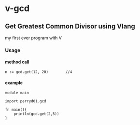 # v-gcd
## Get Greatest Common Divisor using Vlang
my first ever program with V

### Usage
#### method call
```
n := gcd.get(12, 20)        //4
```
#### example
```
module main

import perryd01.gcd

fn main(){
	println(gcd.get(2,5))
}
```